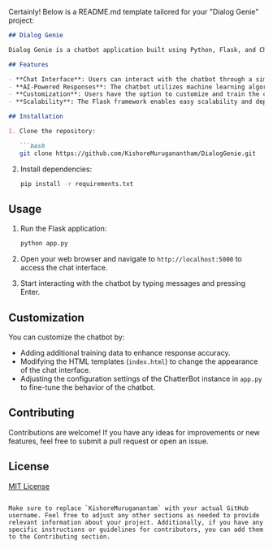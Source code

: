 Certainly! Below is a README.md template tailored for your "Dialog Genie" project:

```markdown
## Dialog Genie

Dialog Genie is a chatbot application built using Python, Flask, and ChatterBot. It provides a user-friendly interface for interacting with an AI-powered chatbot. With Dialog Genie, users can engage in natural language conversations and receive intelligent responses.

## Features

- **Chat Interface**: Users can interact with the chatbot through a simple and intuitive web interface.
- **AI-Powered Responses**: The chatbot utilizes machine learning algorithms provided by the ChatterBot library to generate responses based on pre-trained conversational patterns.
- **Customization**: Users have the option to customize and train the chatbot according to specific use cases and preferences.
- **Scalability**: The Flask framework enables easy scalability and deployment of the chatbot application.

## Installation

1. Clone the repository:

   ```bash
   git clone https://github.com/KishoreMuruganantham/DialogGenie.git
   ```

2. Install dependencies:

   ```bash
   pip install -r requirements.txt
   ```

## Usage

1. Run the Flask application:

   ```bash
   python app.py
   ```

2. Open your web browser and navigate to `http://localhost:5000` to access the chat interface.

3. Start interacting with the chatbot by typing messages and pressing Enter.

## Customization

You can customize the chatbot by:

- Adding additional training data to enhance response accuracy.
- Modifying the HTML templates (`index.html`) to change the appearance of the chat interface.
- Adjusting the configuration settings of the ChatterBot instance in `app.py` to fine-tune the behavior of the chatbot.

## Contributing

Contributions are welcome! If you have any ideas for improvements or new features, feel free to submit a pull request or open an issue.

## License

[MIT License](LICENSE)
```

Make sure to replace `KishoreMuruganantam` with your actual GitHub username. Feel free to adjust any other sections as needed to provide relevant information about your project. Additionally, if you have any specific instructions or guidelines for contributors, you can add them to the Contributing section.
